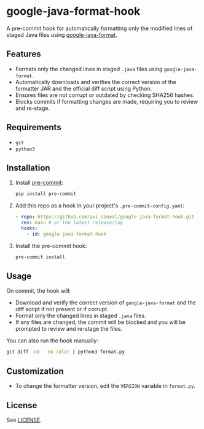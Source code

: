 # google-java-format-hook

A pre-commit hook for automatically formatting only the modified lines of staged Java files using [google-java-format](https://github.com/google/google-java-format).

## Features

- Formats only the changed lines in staged `.java` files using `google-java-format`.
- Automatically downloads and verifies the correct version of the formatter JAR and the official diff script using Python.
- Ensures files are not corrupt or outdated by checking SHA256 hashes.
- Blocks commits if formatting changes are made, requiring you to review and re-stage.

## Requirements

- `git`
- `python3`

## Installation

1. Install [pre-commit](https://pre-commit.com/):

   ```sh
   pip install pre-commit
   ```

2. Add this repo as a hook in your project's `.pre-commit-config.yaml`:

   ```yaml
   - repo: https://github.com/avi-sanwal/google-java-format-hook.git
     rev: main # or the latest release/tag
     hooks:
       - id: google-java-format-hook
   ```

3. Install the pre-commit hook:
   ```sh
   pre-commit install
   ```

## Usage

On commit, the hook will:

- Download and verify the correct version of `google-java-format` and the diff script if not present or if corrupt.
- Format only the changed lines in staged `.java` files.
- If any files are changed, the commit will be blocked and you will be prompted to review and re-stage the files.

You can also run the hook manually:

```sh
git diff -U0 --no-color | python3 format.py
```

## Customization

- To change the formatter version, edit the `VERSION` variable in `format.py`.

## License

See [LICENSE](LICENSE).
